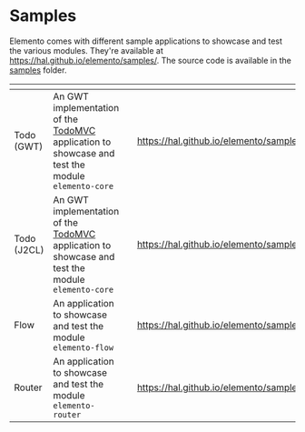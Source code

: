 # Samples

Elemento comes with different sample applications to showcase and test the various modules. They're available
at https://hal.github.io/elemento/samples/. The source code is available in
the [samples](https://github.com/hal/elemento/tree/main/samples) folder.

<table data-view="cards"><thead><tr><th></th><th></th><th></th><th data-hidden data-card-target data-type="content-ref"></th></tr></thead><tbody><tr><td>Todo (GWT)</td><td>An GWT implementation of the <a href="https://todomvc.com/">TodoMVC</a> application to showcase and test the module <code>elemento-core</code></td><td></td><td><a href="https://hal.github.io/elemento/samples/todo/gwt/">https://hal.github.io/elemento/samples/todo/gwt/</a></td></tr><tr><td>Todo (J2CL)</td><td>An GWT implementation of the <a href="https://todomvc.com/">TodoMVC</a> application to showcase and test the module <code>elemento-core</code></td><td></td><td><a href="https://hal.github.io/elemento/samples/todo/j2cl/">https://hal.github.io/elemento/samples/todo/j2cl/</a></td></tr><tr><td>Flow</td><td>An application to showcase and test the module <code>elemento-flow</code></td><td></td><td><a href="https://hal.github.io/elemento/samples/flow/">https://hal.github.io/elemento/samples/flow/</a></td></tr><tr><td>Router</td><td>An application to showcase and test the module <code>elemento-router</code></td><td></td><td><a href="https://hal.github.io/elemento/samples/music/">https://hal.github.io/elemento/samples/music/</a></td></tr></tbody></table>
